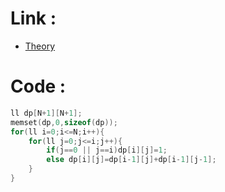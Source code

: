  # Link : 
 - [Theory](https://www.geeksforgeeks.org/binomial-coefficient-dp-9/)
 
 # Code : 
 
```cpp
ll dp[N+1][N+1];
memset(dp,0,sizeof(dp));
for(ll i=0;i<=N;i++){
    for(ll j=0;j<=i;j++){
        if(j==0 || j==i)dp[i][j]=1;
        else dp[i][j]=dp[i-1][j]+dp[i-1][j-1];
    }
}
